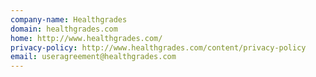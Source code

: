 ```yaml
---
company-name: Healthgrades
domain: healthgrades.com
home: http://www.healthgrades.com/
privacy-policy: http://www.healthgrades.com/content/privacy-policy
email: useragreement@healthgrades.com
---
```





